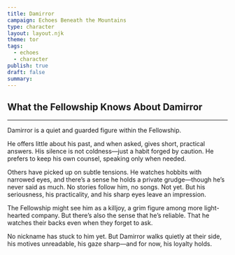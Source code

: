 ```yaml
---
title: Damirror
campaign: Echoes Beneath the Mountains
type: character
layout: layout.njk
theme: tor
tags:
  - echoes
  - character
publish: true
draft: false
summary:
---
```

## What the Fellowship Knows About Damirror
***
<p class="dropclass">Damirror is a quiet and guarded figure within the Fellowship.<p/> He offers little about his past, and when asked, gives short, practical answers. His silence is not coldness—just a habit forged by caution. He prefers to keep his own counsel, speaking only when needed.  
  
Others have picked up on subtle tensions. He watches hobbits with narrowed eyes, and there’s a sense he holds a private grudge—though he’s never said as much. No stories follow him, no songs. Not yet. But his seriousness, his practicality, and his sharp eyes leave an impression.  
  
The Fellowship might see him as a killjoy, a grim figure among more light-hearted company. But there’s also the sense that he’s reliable. That he watches their backs even when they forget to ask.  
  
No nickname has stuck to him yet. But Damirror walks quietly at their side, his motives unreadable, his gaze sharp—and for now, his loyalty holds.